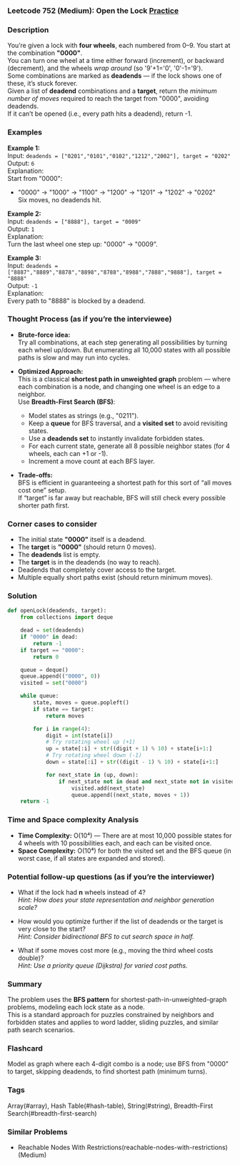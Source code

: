 ### Leetcode 752 (Medium): Open the Lock [Practice](https://leetcode.com/problems/open-the-lock)

### Description  
You’re given a lock with **four wheels**, each numbered from 0–9. You start at the combination **"0000"**.  
You can turn one wheel at a time either forward (increment), or backward (decrement), and the wheels *wrap around* (so '9'+1='0', '0'-1='9').  
Some combinations are marked as **deadends** — if the lock shows one of these, it’s stuck forever.  
Given a list of **deadend** combinations and a **target**, return the *minimum number of moves* required to reach the target from "0000", avoiding deadends.  
If it can’t be opened (i.e., every path hits a deadend), return -1.

### Examples  

**Example 1:**  
Input: `deadends = ["0201","0101","0102","1212","2002"], target = "0202"`  
Output: `6`  
Explanation:  
Start from "0000":  
- "0000" → "1000" → "1100" → "1200" → "1201" → "1202" → "0202"  
Six moves, no deadends hit.

**Example 2:**  
Input: `deadends = ["8888"], target = "0009"`  
Output: `1`  
Explanation:  
Turn the last wheel one step up: "0000" → "0009".

**Example 3:**  
Input: `deadends = ["8887","8889","8878","8898","8788","8988","7888","9888"], target = "8888"`  
Output: `-1`  
Explanation:  
Every path to "8888" is blocked by a deadend.

### Thought Process (as if you’re the interviewee)  
- **Brute-force idea:**  
  Try all combinations, at each step generating all possibilities by turning each wheel up/down. But enumerating all 10,000 states with all possible paths is slow and may run into cycles.

- **Optimized Approach:**  
  This is a classical **shortest path in unweighted graph** problem — where each combination is a node, and changing one wheel is an edge to a neighbor.  
  Use **Breadth-First Search (BFS)**:
  - Model states as strings (e.g., "0211").
  - Keep a **queue** for BFS traversal, and a **visited set** to avoid revisiting states.
  - Use a **deadends set** to instantly invalidate forbidden states.
  - For each current state, generate all 8 possible neighbor states (for 4 wheels, each can +1 or -1).
  - Increment a move count at each BFS layer.

- **Trade-offs:**  
  BFS is efficient in guaranteeing a shortest path for this sort of “all moves cost one” setup.  
  If “target” is far away but reachable, BFS will still check every possible shorter path first.

### Corner cases to consider  
- The initial state **"0000"** itself is a deadend.
- The **target** is **"0000"** (should return 0 moves).
- The **deadends** list is empty.
- The **target** is in the deadends (no way to reach).
- Deadends that completely cover access to the target.
- Multiple equally short paths exist (should return minimum moves).

### Solution

```python
def openLock(deadends, target):
    from collections import deque

    dead = set(deadends)
    if "0000" in dead:
        return -1
    if target == "0000":
        return 0

    queue = deque()
    queue.append(("0000", 0))
    visited = set("0000")

    while queue:
        state, moves = queue.popleft()
        if state == target:
            return moves

        for i in range(4):
            digit = int(state[i])
            # Try rotating wheel up (+1)
            up = state[:i] + str((digit + 1) % 10) + state[i+1:]
            # Try rotating wheel down (-1)
            down = state[:i] + str((digit - 1) % 10) + state[i+1:]

            for next_state in (up, down):
                if next_state not in dead and next_state not in visited:
                    visited.add(next_state)
                    queue.append((next_state, moves + 1))
    return -1
```

### Time and Space complexity Analysis  

- **Time Complexity:** O(10⁴) — There are at most 10,000 possible states for 4 wheels with 10 possibilities each, and each can be visited once.
- **Space Complexity:** O(10⁴) for both the visited set and the BFS queue (in worst case, if all states are expanded and stored).

### Potential follow-up questions (as if you’re the interviewer)  

- What if the lock had **n** wheels instead of 4?  
  *Hint: How does your state representation and neighbor generation scale?*

- How would you optimize further if the list of deadends or the target is very close to the start?  
  *Hint: Consider bidirectional BFS to cut search space in half.*

- What if some moves cost more (e.g., moving the third wheel costs double)?  
  *Hint: Use a priority queue (Dijkstra) for varied cost paths.*

### Summary
The problem uses the **BFS pattern** for shortest-path-in-unweighted-graph problems, modeling each lock state as a node.  
This is a standard approach for puzzles constrained by neighbors and forbidden states and applies to word ladder, sliding puzzles, and similar path search scenarios.


### Flashcard
Model as graph where each 4-digit combo is a node; use BFS from "0000" to target, skipping deadends, to find shortest path (minimum turns).

### Tags
Array(#array), Hash Table(#hash-table), String(#string), Breadth-First Search(#breadth-first-search)

### Similar Problems
- Reachable Nodes With Restrictions(reachable-nodes-with-restrictions) (Medium)